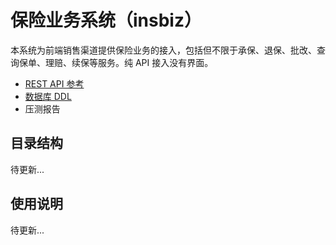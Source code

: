 # 保险业务系统（insbiz）

本系统为前端销售渠道提供保险业务的接入，包括但不限于承保、退保、批改、查询保单、理赔、续保等服务。纯 API 接入没有界面。

- [REST API 参考](./REST-API-reference.md)
- [数据库 DDL](../../../.github/tree/main/profile/成立初期/sql)
- 压测报告

## 目录结构

待更新...

## 使用说明

待更新...
